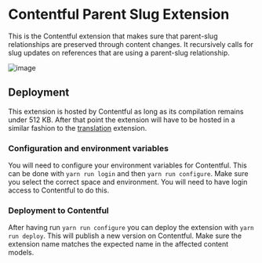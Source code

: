 # Contentful Parent Slug Extension

This is the Contentful extension that makes sure that parent-slug relationships are preserved through content changes. It recursively calls for slug updates on references that are using a parent-slug relationship.

![image](https://user-images.githubusercontent.com/77672665/117132539-80a41700-ad92-11eb-9844-3316b3c86cc8.png)

## Deployment

This extension is hosted by Contentful as long as its compilation remains under 512 KB. After that point the extension will have to be hosted in a similar fashion to the [translation](../translation/README.md) extension.

### Configuration and environment variables

You will need to configure your environment variables for Contentful.
This can be done with `yarn run login` and then `yarn run configure`. Make sure you select the correct space and environment.
You will need to have login access to Contentful to do this.

### Deployment to Contentful

After having run `yarn run configure` you can deploy the extension with `yarn run deploy`. This will publish a new version on Contentful. Make sure the extension name matches the expected name in the affected content models.
